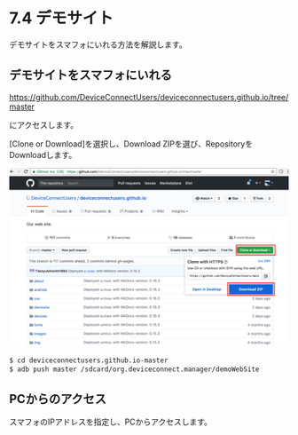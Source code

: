 # 7.4 デモサイト

デモサイトをスマフォにいれる方法を解説します。

## デモサイトをスマフォにいれる

https://github.com/DeviceConnectUsers/deviceconnectusers.github.io/tree/master

にアクセスします。　

[Clone or Download]を選択し、Download ZIPを選び、RepositoryをDownloadします。

![](/img/demo001.png)

```
$ cd deviceconnectusers.github.io-master
$ adb push master /sdcard/org.deviceconnect.manager/demoWebSite
```

## PCからのアクセス

スマフォのIPアドレスを指定し、PCからアクセスします。

